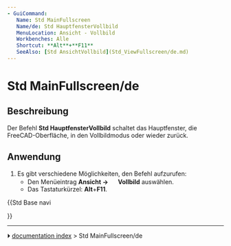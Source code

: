 ```yaml
---
- GuiCommand:
   Name: Std MainFullscreen
   Name/de: Std HauptfensterVollbild
   MenuLocation: Ansicht - Vollbild
   Workbenches: Alle
   Shortcut: **Alt**+**F11**
   SeeAlso: [Std AnsichtVollbild](Std_ViewFullscreen/de.md)
---
```


# Std MainFullscreen/de

## Beschreibung

Der Befehl **Std HauptfensterVollbild** schaltet das Hauptfenster, die FreeCAD-Oberfläche, in den Vollbildmodus oder wieder zurück.

## Anwendung

1.  Es gibt verschiedene Möglichkeiten, den Befehl aufzurufen:
    -   Den Menüeintrag **Ansicht → <img src="images/Std_MainFullscreen.svg" width=16px> Vollbild** auswählen.
    -   Das Tastaturkürzel: **Alt**+**F11**.





{{Std Base navi

}}



---
⏵ [documentation index](../README.md) > Std MainFullscreen/de
